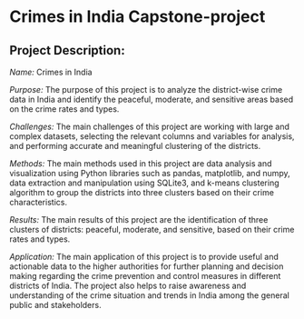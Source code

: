 #  Crimes in India Capstone-project

## Project Description:

*Name:*  Crimes in India

*Purpose:* The purpose of this project is to analyze the district-wise crime data in India and identify the peaceful, moderate, and sensitive areas based on the crime rates and types.

*Challenges:* The main challenges of this project are working with large and complex datasets, selecting the relevant columns and variables for analysis, and performing accurate and meaningful clustering of the districts.

*Methods:* The main methods used in this project are data analysis and visualization using Python libraries such as pandas, matplotlib, and numpy, data extraction and manipulation using SQLite3, and k-means clustering algorithm to group the districts into three clusters based on their crime characteristics.

*Results:* The main results of this project are the identification of three clusters of districts: peaceful, moderate, and sensitive, based on their crime rates and types. 

*Application:* The main application of this project is to provide useful and actionable data to the higher authorities for further planning and decision making regarding the crime prevention and control measures in different districts of India. The project also helps to raise awareness and understanding of the crime situation and trends in India among the general public and stakeholders.
